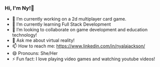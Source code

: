 ### Hi, I'm Ny!👋

<!--
**nyjackson/nyjackson** is a ✨ _special_ ✨ repository because its `README.md` (this file) appears on your GitHub profile.

Here are some ideas to get you started:


-->
- 🔭 I’m currently working on a 2d multiplayer card game. 
- 🌱 I’m currently learning Full Stack Development
- 👯 I’m looking to collaborate on game development and education technology!
- 💬 Ask me about virtual reality!
- 📫 How to reach me: https://www.linkedin.com/in/nyalajackson/
- 😄 Pronouns: She/Her
- ⚡ Fun fact: I love playing video games and watching youtube videos!
